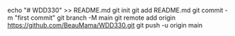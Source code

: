 echo "# WDD330" >> README.md
git init
git add README.md
git commit -m "first commit"
git branch -M main
git remote add origin https://github.com/BeauMama/WDD330.git
git push -u origin main
